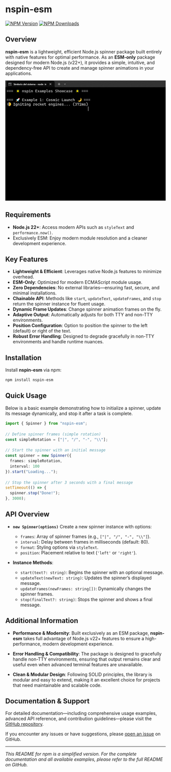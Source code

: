 # nspin-esm

[![NPM Version](https://img.shields.io/npm/v/nspin-esm?style=for-the-badge&logo=npm)](https://www.npmjs.com/package/nspin-esm)
[![NPM Downloads](https://img.shields.io/npm/dt/nspin-esm?style=for-the-badge&logo=npm)](https://www.npmjs.com/package/nspin-esm)

## Overview

**nspin-esm** is a lightweight, efficient Node.js spinner package built entirely with native features for optimal performance. As an **ESM-only** package designed for modern Node.js (v22+), it provides a simple, intuitive, and dependency-free API to create and manage spinner animations in your applications.

![nspin-esm](https://raw.githubusercontent.com/ManuelGil/nspin-esm/main/assets/nspin-esm.gif)

## Requirements

- **Node.js 22+**: Access modern APIs such as `styleText` and `performance.now()`.
- Exclusively ESM: Enjoy modern module resolution and a cleaner development experience.

## Key Features

- **Lightweight & Efficient**: Leverages native Node.js features to minimize overhead.
- **ESM-Only**: Optimized for modern ECMAScript module usage.
- **Zero Dependencies**: No external libraries—ensuring fast, secure, and minimal installations.
- **Chainable API**: Methods like `start`, `updateText`, `updateFrames`, and `stop` return the spinner instance for fluent usage.
- **Dynamic Frame Updates**: Change spinner animation frames on the fly.
- **Adaptive Output**: Automatically adjusts for both TTY and non-TTY environments.
- **Position Configuration**: Option to position the spinner to the left (default) or right of the text.
- **Robust Error Handling**: Designed to degrade gracefully in non-TTY environments and handle runtime nuances.

## Installation

Install **nspin-esm** via npm:

```bash
npm install nspin-esm
```

## Quick Usage

Below is a basic example demonstrating how to initialize a spinner, update its message dynamically, and stop it after a task is complete.

```typescript
import { Spinner } from "nspin-esm";

// Define spinner frames (simple rotation)
const simpleRotation = ["|", "/", "-", "\\"];

// Start the spinner with an initial message
const spinner = new Spinner({
  frames: simpleRotation,
  interval: 100
}).start("Loading...");

// Stop the spinner after 3 seconds with a final message
setTimeout(() => {
  spinner.stop("Done!");
}, 3000);
```

## API Overview

- **`new Spinner(options)`**
  Create a new spinner instance with options:
  - `frames`: Array of spinner frames (e.g., `["|", "/", "-", "\\"]`).
  - `interval`: Delay between frames in milliseconds (default: 80).
  - `format`: Styling options via `styleText`.
  - `position`: Placement relative to text (`'left'` or `'right'`).

- **Instance Methods**:
  - `start(text?: string)`: Begins the spinner with an optional message.
  - `updateText(newText: string)`: Updates the spinner’s displayed message.
  - `updateFrames(newFrames: string[])`: Dynamically changes the spinner frames.
  - `stop(finalText?: string)`: Stops the spinner and shows a final message.

## Additional Information

- **Performance & Modernity**:
  Built exclusively as an ESM package, **nspin-esm** takes full advantage of Node.js v22+ features to ensure a high-performance, modern development experience.

- **Error Handling & Compatibility**:
  The package is designed to gracefully handle non-TTY environments, ensuring that output remains clear and useful even when advanced terminal features are unavailable.

- **Clean & Modular Design**:
  Following SOLID principles, the library is modular and easy to extend, making it an excellent choice for projects that need maintainable and scalable code.

## Documentation & Support

For detailed documentation—including comprehensive usage examples, advanced API reference, and contribution guidelines—please visit the [GitHub repository](https://github.com/ManuelGil/nspin-esm).

If you encounter any issues or have suggestions, please [open an issue](https://github.com/ManuelGil/nspin-esm/issues) on GitHub.

---

*This README for npm is a simplified version. For the complete documentation and all available examples, please refer to the full README on GitHub.*
